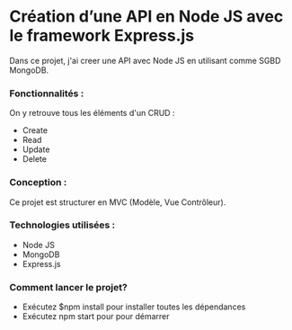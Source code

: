 # Création d’une API en Node JS avec le framework Express.js

Dans ce projet, j'ai creer une API avec Node JS en utilisant comme SGBD MongoDB. 

### Fonctionnalités : 

On y retrouve tous les éléments d'un CRUD :

* Create 
* Read
* Update 
* Delete 

### Conception : 
Ce projet est structurer en MVC (Modèle, Vue Contrôleur).



### Technologies utilisées : 
 
* Node JS 
* MongoDB
* Express.js



### Comment lancer le projet? 

* Exécutez $npm install pour installer toutes les dépendances
* Exécutez npm start pour pour démarrer

